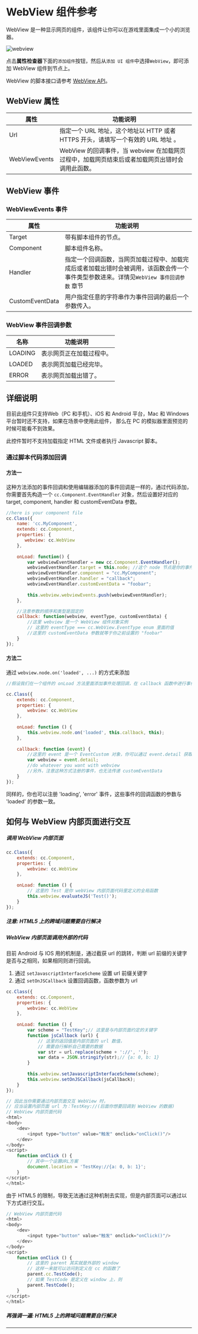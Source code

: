 # WebView 组件参考

WebView 是一种显示网页的组件，该组件让你可以在游戏里面集成一个小的浏览器。


![webview](./webview/webview.png)

点击**属性检查器**下面的`添加组件`按钮，然后从`添加 UI 组件`中选择`WebView`，即可添加 WebView 组件到节点上。

WebView 的脚本接口请参考 [WebView API](../api/classes/WebView.html)。

## WebView 属性

| 属性          | 功能说明      |
|---------------|-------------------------------------------------------------------------------------------------|
| Url           | 指定一个 URL 地址，这个地址以 HTTP 或者 HTTPS 开头，请填写一个有效的 URL 地址 。                |
| WebViewEvents | WebView 的回调事件，当 webview 在加载网页过程中，加载网页结束后或者加载网页出错时会调用此函数。 |

## WebView 事件

### WebViewEvents 事件

| 属性            | 功能说明 |
| --------------  | -----------  |
| Target          | 带有脚本组件的节点。   |
| Component       | 脚本组件名称。      |
| Handler         | 指定一个回调函数，当网页加载过程中、加载完成后或者加载出错时会被调用，该函数会传一个事件类型参数进来。详情见`WebView 事件回调参数` 章节 |
| CustomEventData | 用户指定任意的字符串作为事件回调的最后一个参数传入。 |

### WebView 事件回调参数

| 名称           | 功能说明     |
| -------------- | ----------- |
| LOADING        | 表示网页正在加载过程中。 |
| LOADED         | 表示网页加载已经完毕。   |
| ERROR          | 表示网页加载出错了。     |

## 详细说明

目前此组件只支持Web（PC 和手机）、iOS 和 Android 平台，Mac 和 Windows 平台暂时还不支持，如果在场景中使用此组件，
那么在 PC 的模拟器里面预览的时候可能看不到效果。

此控件暂时不支持加载指定 HTML 文件或者执行 Javascript 脚本。

### 通过脚本代码添加回调

#### 方法一

这种方法添加的事件回调和使用编辑器添加的事件回调是一样的，通过代码添加，
你需要首先构造一个 `cc.Component.EventHandler` 对象，然后设置好对应的 target, component, handler 和 customEventData 参数。

```js
//here is your component file
cc.Class({
    name: 'cc.MyComponent',
    extends: cc.Component,
    properties: { 
       webview: cc.WebView 
    },
    
    onLoad: function() {
        var webviewEventHandler = new cc.Component.EventHandler();
        webviewEventHandler.target = this.node; //这个 node 节点是你的事件处理代码组件所属的节点
        webviewEventHandler.component = "cc.MyComponent";
        webviewEventHandler.handler = "callback";
        webviewEventHandler.customEventData = "foobar";
        
        this.webview.webviewEvents.push(webviewEventHandler);
    },

	//注意参数的顺序和类型是固定的
    callback: function(webview, eventType, customEventData) {
        //这里 webview 是一个 WebView 组件对象实例
        // 这里的 eventType === cc.WebView.EventType enum 里面的值
        //这里的 customEventData 参数就等于你之前设置的 "foobar"
    }
});
```

#### 方法二

通过 `webview.node.on('loaded', ...)` 的方式来添加

```js
//假设我们在一个组件的 onLoad 方法里面添加事件处理回调，在 callback 函数中进行事件处理:

cc.Class({
    extends: cc.Component,
    properties: {
        webview: cc.WebView
    },
    
    onLoad: function () {
        this.webview.node.on('loaded', this.callback, this);
    },
    
    callback: function (event) {
        //这里的 event 是一个 EventCustom 对象，你可以通过 event.detail 获取 WebView 组件
        var webview = event.detail;
        //do whatever you want with webview
        //另外，注意这种方式注册的事件，也无法传递 customEventData
    }
});
```

同样的，你也可以注册 'loading', 'error' 事件，这些事件的回调函数的参数与 'loaded' 的参数一致。

## 如何与 WebView 内部页面进行交互

##### 调用 WebView 内部页面

```js
cc.Class({
    extends: cc.Component,
    properties: {
        webview: cc.WebView
    },
    
    onLoad: function () {
        // 这里的 Test 是你 webView 内部页面代码里定义的全局函数
        this.webview.evaluateJS('Test()');
    }
});
```
##### 注意: HTML5 上的跨域问题需要自行解决

##### WebView 内部页面调用外部的代码

目前 Android 与 IOS 用的机制是，通过截获 url 的跳转，判断 url 前缀的关键字是否与之相同，如果相同则进行回调。

1. 通过 `setJavascriptInterfaceScheme` 设置 url 前缀关键字
2. 通过 `setOnJSCallback` 设置回调函数，函数参数为 url

```js
cc.Class({
    extends: cc.Component,
    properties: {
        webview: cc.WebView
    },
    
    onLoad: function () {
        var scheme = "TestKey";// 这里是与内部页面约定的关键字
        function jsCallback (url) {
            // 这里的返回值是内部页面的 url 数值，
            // 需要自行解析自己需要的数据
            var str = url.replace(scheme + '://', '');
            var data = JSON.stringify(str);// {a: 0, b: 1}
        }
        
        this.webview.setJavascriptInterfaceScheme(scheme);
        this.webview.setOnJSCallback(jsCallback);
    }
});

// 因此当你需要通过内部页面交互 WebView 时，
// 应当设置内部页面 url 为：TestKey://(后面你想要回调到 WebView 的数据) 
// WebView 内部页面代码
<html>
<body>
    <dev>
        <input type="button" value="触发" onclick="onClick()"/>
    </dev>
</body>
<script>
    function onClick () {
        // 其中一个设置URL方案
        document.location = 'TestKey://{a: 0, b: 1}';
    }
</script>
</html>

```

由于 HTML5 的限制，导致无法通过这种机制去实现，但是内部页面可以通过以下方式进行交互。

```js
// WebView 内部页面代码
<html>
<body>
    <dev>
        <input type="button" value="触发" onclick="onClick()"/>
    </dev>
</body>
<script>
    function onClick () {
        // 这里的 parent 其实就是外部的 window
        // 这样一来就可以访问到定义在 cc 的函数了
        parent.cc.TestCode();
        // 如果 TestCode 是定义在 window 上，则
        parent.TestCode();
    }
</script>
</html>
```

##### 再强调一遍: HTML5 上的跨域问题需要自行解决

<hr>

